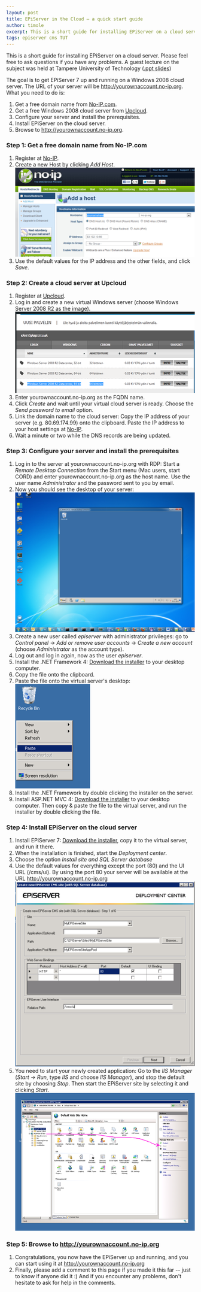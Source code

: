 ```yaml
---
layout: post
title: EPiServer in the Cloud – a quick start guide
author: timole
excerpt: This is a short guide for installing EPiServer on a cloud server. Please feel free to ask questions if you have any problems.
tags: episerver cms TUT
---
```


This is a short guide for installing EPiServer on a cloud server. Please feel free to ask questions if you have any problems. A guest lecture on the subject was held at Tampere University of Technology ([.ppt slides](http://tasting.solita.fi/Solita%20-%20Vierailuluento%20-%20TTY%20-%20EPiServer%20.NET-asiakasprojekteissa.pptx))

The goal is to get EPiServer 7 up and running on a Windows 2008 cloud server. The URL of your server will be http://yourownaccount.no-ip.org. What you need to do is:

1. Get a free domain name from [No-IP.com](http://www.no-ip.com/).
2. Get a free Windows 2008 cloud server from [Upcloud](http://fi.upcloud.com/).
3. Configure your server and install the prerequisites.
4. Install EPiServer on the cloud server.
5. Browse to http://yourownaccount.no-ip.org.


### Step 1: Get a free domain name from No-IP.com ###
1. Register at [No-IP](http://www.no-ip.com/).
2. Create a new Host by clicking *Add Host*.
![no-ip](/img/episerver/no-ip.png)
3. Use the default values for the IP address and the other fields, and click *Save*.

### Step 2: Create a cloud server at Upcloud ###

1. Register at [Upcloud](http://fi.upcloud.com/rekisteroidy).
2. Log in and create a new virtual Windows server (choose Windows Server 2008 R2 as the image).
![upcloud-new-server](/img/episerver/upcloud-new-server.png)
3. Enter yourownaccount.no-ip.org as the FQDN name.
4. Click *Create* and wait until your virtual cloud server is ready. Choose the *Send password to email* option.
5. Link the domain name to the cloud server: Copy the IP address of your server (e.g. 80.69.174.99) onto the clipboard. Paste the IP address to your host settings at [No-IP](http://www.no-ip.com/).
6. Wait a minute or two while the DNS records are being updated.

### Step 3: Configure your server and install the prerequisites ###

1. Log in to the server at yourownaccount.no-ip.org with RDP: Start a *Remote Desktop Connection* from the Start menu (Mac users, start CORD) and enter yourownaccount.no-ip.org as the host name. Use the user name *Administrator* and the password sent to you by email.
2. Now you should see the desktop of your server:
![virtual-server](/img/episerver/virtual-server.png)
3. Create a new user called *episerver* with administrator privileges: go to *Control panel* &rarr; *Add or remove user accounts* &rarr; *Create a new account* (choose *Administrator* as the account type).
4. Log out and log in again, now as the user *episerver*.
5. Install the .NET Framework 4: [Download the installer](http://www.microsoft.com/en-us/download/details.aspx?id=17851) to your desktop computer.
6. Copy the file onto the clipboard.
7. Paste the file onto the virtual server's desktop:<br/>
![paste](/img/episerver/paste.png)
8. Install the .NET Framework by double clicking the installer on the server.
9. Install ASP.NET MVC 4: [Download the installer](http://www.asp.net/mvc/mvc4) to your desktop computer. Then copy & paste the file to the virtual server, and run the installer by double clicking the file.

### Step 4: Install EPiServer on the cloud server ###

1. Install EPiServer 7: [Download the installer](http://world.episerver.com/Download/Items/EPiServer-CMS/EPiServer-7---CMS/), copy it to the virtual server, and run it there.
2. When the installation is finished, start the *Deployment center*.
3. Choose the option *Install site and SQL Server database*
4. Use the default values for everything except the port (80) and the UI URL (/cms/ui). By using the port 80 your server will be available at the URL http://yourownaccount.no-ip.org
![epi-config](/img/episerver/epi-config.png)
5. You need to start your newly created application: Go to the *IIS Manager* (*Start* &rarr; *Run*, type *IIS* and choose *IIS Manager*), and stop the default site by choosing *Stop*. Then start the EPiServer site by selecting it and clicking *Start*.
![iis-config](/img/episerver/iis-config.png)

### Step 5: Browse to <span style="white-space: nowrap">http://yourownaccount.no-ip.org</span> ###

1. Congratulations, you now have the EPiServer up and running, and you can start using it at http://yourownaccount.no-ip.org
2. Finally, please add a comment to this page if you made it this far -- just to know if anyone did it :) And if you encounter any problems, don't hesitate to ask for help in the comments.
